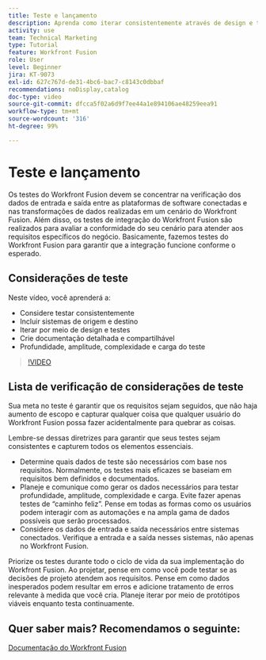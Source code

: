 ```yaml
---
title: Teste e lançamento
description: Aprenda como iterar consistentemente através de design e testes e criar documentação detalhada e compartilhável ao usar o [!DNL Adobe Workfront Fusion].
activity: use
team: Technical Marketing
type: Tutorial
feature: Workfront Fusion
role: User
level: Beginner
jira: KT-9073
exl-id: 627c767d-de31-4bc6-bac7-c8143c0dbbaf
recommendations: noDisplay,catalog
doc-type: video
source-git-commit: dfcca5f02a6d9f7ee44a1e894106ae48259eea91
workflow-type: tm+mt
source-wordcount: '316'
ht-degree: 99%

---
```


# Teste e lançamento

Os testes do Workfront Fusion devem se concentrar na verificação dos dados de entrada e saída entre as plataformas de software conectadas e nas transformações de dados realizadas em um cenário do Workfront Fusion. Além disso, os testes de integração do Workfront Fusion são realizados para avaliar a conformidade do seu cenário para atender aos requisitos específicos do negócio. Basicamente, fazemos testes do Workfront Fusion para garantir que a integração funcione conforme o esperado.

## Considerações de teste

Neste vídeo, você aprenderá a:

* Considere testar consistentemente
* Incluir sistemas de origem e destino
* Iterar por meio de design e testes
* Crie documentação detalhada e compartilhável
* Profundidade, amplitude, complexidade e carga do teste

>[!VIDEO](https://video.tv.adobe.com/v/3418736/?quality=12&learn=on&enablevpops&captions=por_br)

## Lista de verificação de considerações de teste

Sua meta no teste é garantir que os requisitos sejam seguidos, que não haja aumento de escopo e capturar qualquer coisa que qualquer usuário do Workfront Fusion possa fazer acidentalmente para quebrar as coisas.

Lembre-se dessas diretrizes para garantir que seus testes sejam consistentes e capturem todos os elementos essenciais.

* Determine quais dados de teste são necessários com base nos requisitos. Normalmente, os testes mais eficazes se baseiam em requisitos bem definidos e documentados.
* Planeje e comunique como gerar os dados necessários para testar profundidade, amplitude, complexidade e carga. Evite fazer apenas testes de “caminho feliz”. Pense em todas as formas como os usuários podem interagir com as automações e na ampla gama de dados possíveis que serão processados.
* Considere os dados de entrada e saída necessários entre sistemas conectados. Verifique a entrada e a saída nesses sistemas, não apenas no Workfront Fusion.

Priorize os testes durante todo o ciclo de vida da sua implementação do Workfront Fusion. Ao projetar, pense em como você pode testar se as decisões de projeto atendem aos requisitos. Pense em como dados inesperados podem resultar em erros e adicione tratamento de erros relevante à medida que você cria. Planeje iterar por meio de protótipos viáveis enquanto testa continuamente.

## Quer saber mais? Recomendamos o seguinte:

[Documentação do Workfront Fusion](https://experienceleague.adobe.com/pt-br/docs/workfront-fusion/using/get-started-with-fusion/understand-workfront-fusion/workfront-fusion-overview)

